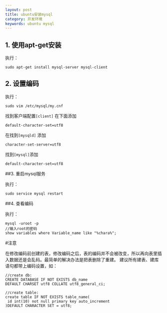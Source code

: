 ```yaml
---
layout: post
title: ubuntu安装mysql
category: 开发环境
keywords: ubuntu mysql
---
```


## 1. 使用apt-get安装

执行：

```
sudo apt-get install mysql-server mysql-client
```

## 2. 设置编码

执行：

```
sudo vim /etc/mysql/my.cnf
```

找到客户端配置```[client]``` 在下面添加

```
default-character-set=utf8
```

在找到```[mysqld]``` 添加

```
character-set-server=utf8
```

找到```[mysql]```添加

```
default-character-set=utf8
```

##3. 重启mysql服务

执行：

```
sudo service mysql restart
```

##4. 查看编码

执行：

```
mysql -uroot -p
//输入root的密码
show variables where Variable_name like "%chara%";
```

#注意

在修改编码前创建的表，修改编码之后，表的编码并不会被改变，所以再向表里插入数据还是会乱码。最简单的解决办法是把表删除了重建。
建议所有建表、建库语句都带上编码设置，如：

```
//create db:
CREATE DATABASE IF NOT EXISTS db_name 
DEFAULT CHARSET utf8 COLLATE utf8_general_ci;

//create table:
create table IF NOT EXISTS table_name(
 id int(10) not null primary key auto_increment
)DEFAULT CHARACTER SET = utf8;
```
